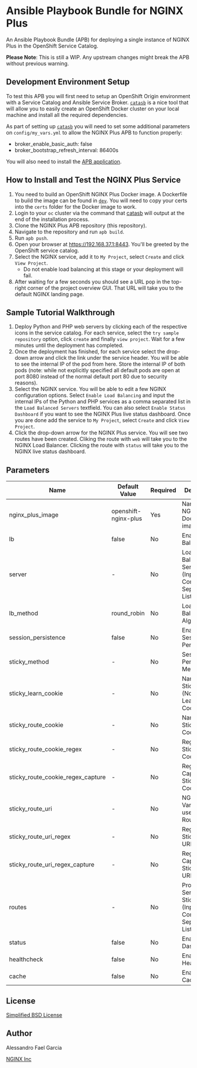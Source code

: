 # Ansible Playbook Bundle for NGINX Plus

An Ansible Playbook Bundle (APB) for deploying a single instance of NGINX Plus in the OpenShift Service Catalog.

**Please Note**: This is still a WIP. Any upstream changes might break the APB without previous warning.

## Development Environment Setup

To test this APB you will first need to setup an OpenShift Origin environment with a Service Catalog and Ansible Service Broker. [`catasb`](https://github.com/fusor/catasb) is a nice tool that will allow you to easily create an OpenShift Docker cluster on your local machine and install all the required dependencies.

As part of setting up [`catasb`](https://github.com/fusor/catasb) you will need to set some additional parameters on `config/my_vars.yml` to allow the NGINX Plus APB to function properly:
* broker_enable_basic_auth: false
* broker_bootstrap_refresh_interval: 86400s

You will also need to install the [APB application](https://github.com/fusor/ansible-playbook-bundle).

## How to Install and Test the NGINX Plus Service

1. You need to build an OpenShift NGINX Plus Docker image. A Dockerfile to build the image can be found in [`dev`](https://github.com/nginxinc/nginx-plus-apb/blob/master/dev/Dockerfile). You will need to copy your certs into the `certs` folder for the Docker image to work.
2. Login to your `oc` cluster via the command that [catasb](https://github.com/fusor/catasb) will output at the end of the installation process.
3. Clone the NGINX Plus APB repository (this repository).
4. Navigate to the repository and run `apb build`.
5. Run `apb push`.
6. Open your browser at https://192.168.37.1:8443. You'll be greeted by the OpenShift service catalog.
7. Select the NGINX service, add it to `My Project`, select `Create` and click `View Project`.
    * Do not enable load balancing at this stage or your deployment will fail.
8. After waiting for a few seconds you should see a URL pop in the top-right corner of the project overview GUI. That URL will take you to the default NGINX landing page.

## Sample Tutorial Walkthrough

1. Deploy Python and PHP web servers by clicking each of the respective icons in the service catalog. For each service, select the `try sample repository` option, click `create` and finally `view project`. Wait for a few minutes until the deployment has completed.
2. Once the deployment has finished, for each service select the drop-down arrow and click the link under the service header. You will be able to see the internal IP of the pod from here. Store the internal IP of both pods (note: while not explicitly specified all default pods are open at port 8080 instead of the normal default port 80 due to security reasons).
3. Select the NGINX service. You will be able to edit a few NGINX configuration options. Select `Enable Load Balancing` and input the internal IPs of the Python and PHP services as a comma separated list in the `Load Balanced Servers` textfield. You can also select `Enable Status Dashboard` if you want to see the NGINX Plus live status dashboard. Once you are done add the service to `My Project`, select `Create` and click `View Project`.
4. Click the drop-down arrow for the NGINX Plus service. You will see two routes have been created. Cliking the route with `web` will take you to the NGINX Load Balancer. Clicking the route with `status` will take you to the NGINX live status dashboard.

## Parameters

Name | Default Value | Required | Description
---|---|---|---
nginx_plus_image | openshift-nginx-plus | Yes | Name of NGINX Plus Docker image
lb | false | No | Enable Load Balancing
server | - | No | Load Balanced Servers (Input as a Comma Separated List)
lb_method | round_robin | No | Load Balancing Algorithm
session_persistence | false | No | Enable Session Persistence
sticky_method | - | No | Session Persistence Method
sticky_learn_cookie | - | No | Name of Sticky (Normal or Learn) Cookie
sticky_route_cookie | - | No | Name of Sticky Route Cookie
sticky_route_cookie_regex | - | No | Regex for Sticky Route Cookie
sticky_route_cookie_regex_capture | - | No | Regex to Capture for Sticky Route Cookie
sticky_route_uri | - | No | NGINX Variable to use for Sticky Route URI
sticky_route_uri_regex | - | No | Regex for Sticky Route URI
sticky_route_uri_regex_capture | - | No | Regex to Capture for Sticky Route URI
routes | - | No | Proxy Servers Sticky Routes (Input as a Comma Separated List)
status | false | No | Enable Status Dashboard
healthcheck | false | No | Enable Active Healthchecks
cache | false | No | Enable Proxy Cache

## License

[Simplified BSD License](https://github.com/nginxinc/nginx-plus-apb/blob/master/LICENSE)

## Author

Alessandro Fael Garcia

[NGINX Inc](https://www.nginx.com/)
